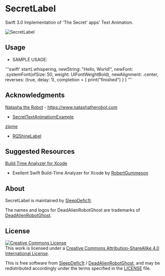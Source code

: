 # SecretLabel

Swift 3.0 Implementation of 'The Secret' apps' Text Animation.

![SecretLabel](https://github.com/deadAlienRobotGhost/SecretLabel/blob/master/SecretLabel.gif)


## Usage



-  SAMPLE USAGE:

'''swift'
start(.whispering, newString: "Hello, World!", newFont: .systemFont(ofSize: 50, weight: UIFontWeightBold), newAlignment: .center, reverses: (true, delay: 1), completion = { print("finished") } )
'''

## Acknowledgments

[Natasha the Robot](https://github.com/natashatherobot) - https://www.natashatherobot.com
- [SecretTextAnimatiomExample](https://github.com/NatashaTheRobot/SecretTextAnimationExample)


[zipme](https://github.com/zipme)
- [RQShineLabel](https://github.com/zipme/RQShineLabel)


## Suggested Resources

[Build Time Analyzer for Xcode](https://github.com/RobertGummesson/BuildTimeAnalyzer-for-Xcode)
- Exellent Swift Build-Time Analyzer for Xcode by [RobertGummeson](https://github.com/RobertGummesson)


## About

SecretLabel is maintained by [SleepDefic1t](http://github.com/sleepdefic1t).

The names and logos for DeadAlienRobotGhost are trademarks of [DeadAlienRobotGhost](https://github.com/deadAlienRobotGhost).


## License

<a rel="license" href="http://creativecommons.org/licenses/by-sa/4.0/"><img alt="Creative Commons License" style="border-width:0" src="https://i.creativecommons.org/l/by-sa/4.0/88x31.png" /></a><br />This work is licensed under a <a rel="license" href="http://creativecommons.org/licenses/by-sa/4.0/">Creative Commons Attribution-ShareAlike 4.0 International License</a>.

This is free software from [SleepDefic1t](https://github.com/sleepdefic1t) / [DeadAlienRobotGhost](https://github.com/deadAlienRobotGhost), and may be redistributed accordingly
under the terms specified in the [LICENSE] file.

[LICENSE]: /LICENSE
